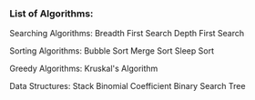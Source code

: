 ### List of Algorithms:  

Searching Algorithms:
  Breadth First Search
  Depth First Search

Sorting Algorithms:
  Bubble Sort
  Merge Sort
  Sleep Sort

Greedy Algorithms:
  Kruskal's Algorithm

Data Structures:
  Stack
  Binomial Coefficient
  Binary Search Tree
